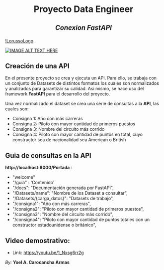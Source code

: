 # <h1 align="center">**Proyecto Data Engineer**</h1>
## <p align="center"> *Conexion FastAPI* <p>

[!LorussoLogo](https://www.google.com/url?sa=i&url=https%3A%2F%2Ffastapi.tiangolo.com%2F&psig=AOvVaw2PV9YSISIFip7koZy_gDMc&ust=1669336436422000&source=images&cd=vfe&ved=0CBAQjRxqFwoTCJjvrfzIxfsCFQAAAAAdAAAAABAE)

[![IMAGE ALT TEXT HERE](https://www.google.com/url?sa=i&url=https%3A%2F%2Ffastapi.tiangolo.com%2F&psig=AOvVaw2PV9YSISIFip7koZy_gDMc&ust=1669336436422000&source=images&cd=vfe&ved=0CBAQjRxqFwoTCJjvrfzIxfsCFQAAAAAdAAAAABAE)](https://www.google.com/url?sa=i&url=https%3A%2F%2Ffastapi.tiangolo.com%2F&psig=AOvVaw2PV9YSISIFip7koZy_gDMc&ust=1669336436422000&source=images&cd=vfe&ved=0CBAQjRxqFwoTCJjvrfzIxfsCFQAAAAAdAAAAABAE)


## Creación de una API

En el presente proyecto se crea y ejecuta un API. Para ello, se trabaja con un conjunto de Datasets de distintos formatos los cuales 
son normalizados y analizados para garantizar su calidad. Asi mismo, se hace uso del framework **FastAPI** para el desarrollo del proyecto. 

Una vez normalizado el dataset se crea una serie de consultas a la **API**, las cuales son:

* Consigna 1: Año con más carreras
* Consigna 2: Piloto con mayor cantidad de primeros puestos
* Consigna 3: Nombre del circuito más corrido
* Consigna 4: Piloto con mayor cantidad de puntos en total, cuyo constructor sea de nacionalidad sea American o British

## Guia de consultas en la **API**

**http://localhost:8000/Portada** :  
*  "welcome"
*  "/guia" : 'Contenido'
*  "/docs": "Documentación generada por FastAPI",
*  "/Datasets/name": "Nombre de los Dataset a consultar",
*  "/Datasets/{carga_datos}": "Datasets de trabajo",
*  "/consigna1": "Año con más carreras",
*  "/consigna2": "Piloto con mayor cantidad de primeros puestos",
*  "/consigna3": "Nombre del circuito más corrido",
*  "/consigna4": "Piloto con mayor cantidad de puntos totales con un constructor estadounidense o británico",

## Video demostrativo: 
* Link: https://youtu.be/1_Nxsg6rr2g 


*By:* **Yoel A. Carocancha Armas**
